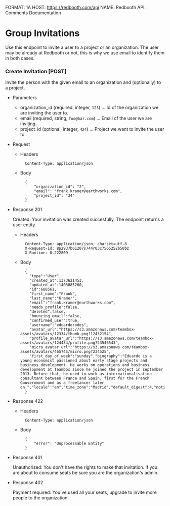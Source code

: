 FORMAT: 1A
HOST: https://redbooth.com/api
NAME: Redbooth API: Comments Documentation

# Group Invitations

Use this endpoint to invite a user to a project or an organization.
The user may be already at Redbooth or not, this is why we use email
to identify them in both cases.

### Create Invitation [POST]

Invite the person with the given email to an organization and (optionally) to a project.

+ Parameters

    + organization_id (required, integer, `123`) ... Id of the organization we are inviting the user to.
    + email (required, string, `foo@bar.com`) ... Email of the user we are inviting.
    + project_id (optional, integer, `424`) ... Project we want to invite the user to.
    
+ Request

    + Headers

            Content-Type: application/json

    + Body

            {
                "organization_id": "2",
                "email": "frank.kramer@earthworks.com",
                "project_id": "34"
            }

+ Response 201

    Created: Your invitation was created succesfully. The endpoint returns a user entity.
    
    + Headers

            Content-Type: application/json; charset=utf-8
            X-Request-Id: 8p2937b61207s744r03c7565252b50bz
            X-Runtime: 0.222809
    + Body

            {
              "type":"User",
              "created_at":1373621453,
              "updated_at":1403885260,
              "id":688561,
              "first_name":"Frank",
              "last_name":"Kramer",
              "email":"frank.kramer@earthworks.com",
              "needs_profile":false,
              "deleted":false,
              "bouncing_email":false,
              "confirmed_user":true,
              "username":"eduardorodes",
              "avatar_url":"https://s3.amazonaws.com/teambox-assets/avatars/12334/thumb.png?12452154",
              "profile_avatar_url":"https://s3.amazonaws.com/teambox-assets/avatars/124434/profile.png?23546543",
              "micro_avatar_url":"https://s3.amazonaws.com/teambox-assets/avatars/465745/micro.png?234525",
              "first_day_of_week":"sunday","biography":"Eduardo is a young economist passioned about early stage projects and business development. He works on operations and business development at Teambox since he joined the project in september 2013. Before that, he used to work as internationalisation consultant between France and Spain, first for the French Gouvernment and as a freelancer later on.","locale":"en","time_zone":"Madrid","default_digest":4,"notify_conversations":false,"notify_tasks":false,"notify_pages":false,"default_watch_new_task":false,"default_watch_new_conversation":false,"default_watch_new_page":false,"digest_delivery_hour":6,"wants_task_reminder":false,"rss_token":"cf3c27fab3e8cd2f568db31b3b0eb46dd3ce31a0","calendar_token":"bb9fd6e48633271bd936e717a23fb3dd3a63a35d","shortcut_apps":null,"project_activity_digest":"no_digest","chat_token":"f48a2b40041a948c584f5f0ade5e21ce","is_pro":true
            }

+ Response 422
    
    + Headers

            Content-Type: application/json

    + Body

            {
                "error": "Unprocessable Entity"
            }

+ Response 401

    Unauthorized: You don't have the rights to make that invitation.
    If you are about to consume seats be sure you are the organization's admin.
    
+ Response 402

    Payment required: You've used all your seats, upgrade to invite more people to the organization.
